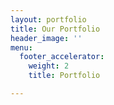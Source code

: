 ```yaml
---
layout: portfolio
title: Our Portfolio
header_image: ''
menu:
  footer_accelerator:
    weight: 2
    title: Portfolio

---
```

